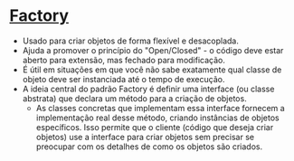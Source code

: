 # [Factory](https://github.com/AdrianeRibeiro/DesignPatternsRuby/blob/main/criacionais/factory.rb)


- Usado para criar objetos de forma flexível e desacoplada.
- Ajuda a promover o princípio do "Open/Closed" - o código deve estar aberto para extensão, mas fechado para modificação. 
- É útil em situações em que você não sabe exatamente qual classe de objeto deve ser instanciada até o tempo de execução.
- A ideia central do padrão Factory é definir uma interface (ou classe abstrata) que declara um método para a criação de objetos. 
  - As classes concretas que implementam essa interface fornecem a implementação real desse método, criando instâncias de objetos específicos. Isso permite que o cliente (código que deseja criar objetos) use a interface para criar objetos sem precisar se preocupar com os detalhes de como os objetos são criados.

